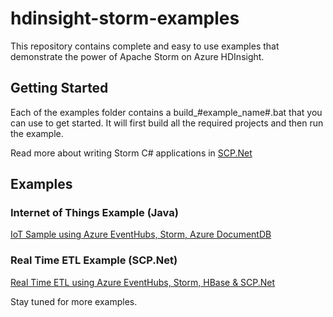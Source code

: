 # hdinsight-storm-examples
This repository contains complete and easy to use examples that demonstrate the power of Apache Storm on Azure HDInsight.

## Getting Started
Each of the examples folder contains a build_#example_name#.bat that you can use to get started. It will first build all the required projects and then run the example.

Read more about writing Storm C# applications in [SCP.Net](SCPNet-GettingStarted.md)

## Examples

### Internet of Things Example (Java)
[IoT Sample using Azure EventHubs, Storm, Azure DocumentDB](IotSample/README.md)

### Real Time ETL Example (SCP.Net)
[Real Time ETL using Azure EventHubs, Storm, HBase & SCP.Net](realtimeetl/README.md)

Stay tuned for more examples.
